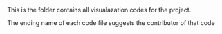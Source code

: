 This is the folder contains all visualazation codes for the project.

The ending name of each code file suggests the contributor of that code
